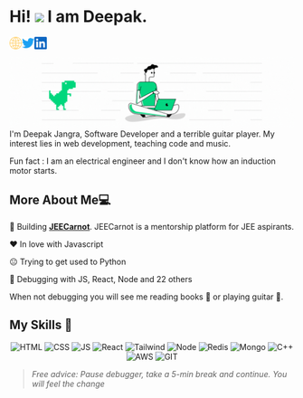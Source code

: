 # Hi! <img src="https://media.giphy.com/media/hvRJCLFzcasrR4ia7z/giphy.gif" width="30px"> I am Deepak.

<a href="https://deepakjangra.com">
  <img align="left" alt="Deepak's Discord" width="22px" src="https://raw.githubusercontent.com/deepakpixel/deepakpixel/master/website.svg" />
</a>
<a href="https://twitter.com/deepakpixel">
  <img align="left" alt="Deepak's Twitter" width="22px" src="https://raw.githubusercontent.com/deepakpixel/deepakpixel/master/twitter.svg" />
</a>
<a href="https://www.linkedin.com/in/deepakjangraa/">
  <img align="left" alt="Deepak's Linkedin" width="22px" src="https://raw.githubusercontent.com/deepakpixel/deepakpixel/master/linkedin.svg" />
</a>

<br />
<br />

<img src="https://github.com/deepakpixel/deepakpixel/blob/master/Github_Profile_Bannerv4.gif?raw=true" alt="Profile banner Deepak Jangra Software Developer Web Developer"> 
I'm Deepak Jangra, Software Developer and a terrible guitar player. My interest lies in web development, teaching code and music. 

Fun fact : I am an electrical engineer and I don't know how an induction motor starts.




## More About Me:computer:

🚀 Building **<a href="https://jeecarnot.com">JEECarnot</a>**. JEECarnot is a mentorship platform for JEE aspirants.

♥ In love with Javascript

😐 Trying to get used to Python

🐞 Debugging with JS, React, Node and 22 others

When not debugging you will see me reading books 📖 or playing guitar 🎸.

## My Skills 🚀

<p align="center">
<img src="https://img.shields.io/badge/HTML-E34F26?style=for-the-badge&logo=html5&logoColor=white" alt="HTML" />
<img src="https://img.shields.io/badge/CSS-1572B6?style=for-the-badge&logo=css3&logoColor=white" alt="CSS" />
<img src="https://img.shields.io/badge/JavaScript-F7DF1E?style=for-the-badge&logo=javascript&logoColor=black" alt="JS" />
<img src="https://img.shields.io/badge/ReactJS-20232A?style=for-the-badge&logo=react&logoColor=61DAFB" alt="React" />
<img src="https://img.shields.io/badge/Tailwind_CSS-38B2AC?style=for-the-badge&logo=tailwind-css&logoColor=white" alt="Tailwind" />
<img src="https://img.shields.io/badge/Node.js-339933?style=for-the-badge&logo=nodedotjs&logoColor=white" alt="Node" />
<img src="https://img.shields.io/badge/redis-%23DD0031.svg?&style=for-the-badge&logo=redis&logoColor=white" alt="Redis" />  
<img src="https://img.shields.io/badge/MongoDB-4EA94B?style=for-the-badge&logo=mongodb&logoColor=white" alt="Mongo" />
<img src="https://img.shields.io/badge/C%2B%2B-00599C?style=for-the-badge&logo=c%2B%2B&logoColor=white" alt="C++" />
<img src="https://img.shields.io/badge/Amazon_AWS-232F3E?style=for-the-badge&logo=amazon-aws&logoColor=white" alt="AWS" />
<img src="https://img.shields.io/badge/Git-F05032?style=for-the-badge&logo=git&logoColor=white" alt="GIT" />
</p>

>*Free advice: Pause debugger, take a 5-min break and continue. You will feel the change*
